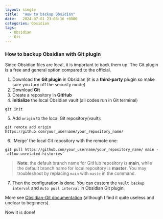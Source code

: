 ```yaml
---
layout: single
title:  "How to backup Obsidian"
date:   2024-07-01 23:08:10 +0800
categories: Obsidian
tags:
  - Obsidian
  - Git
---
```

### How to backup Obsidian with Git plugin
Since Obsidian files are local, it is important to back them up. The Git plugin is a free and general option compared to the official.

1. Download the **Git plugin** in Obsidian (it is a **third-party** plugin so make sure you turn off the security mode).
2. Download **Git**
3. Create a repository in **GitHub**
4. **Initialize** the local Obsidian vault (all codes run in Git terminal)
```
git init
```
5. Add `origin` to the local Git repository(vault): 
```
git remote add origin https://github.com/your_username/your_repository_name/
```
6. 'Merge' the local Git repository with the remote one: 
```
git pull https://github.com/your_username/your_repository_name/ main --allow-unrelated-histories`
```
> **Note**: the default branch name for GitHub repository is **main**, while the default branch name for local repository is **master**. You may troubleshoot by replacing `main` with `maste` in the command.
7. Then the configuration is done. You can custom the `Vault backup interval` and `Auto pull interval` in Obsidian Git plugin.

More see [Obsidian-Git documentation](https://publish.obsidian.md/git-doc/Start+here) (although I find it quite useless and unclear to beginners).

Now it is done!
